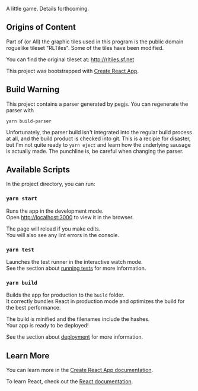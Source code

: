 A little game. Details forthcoming.

## Origins of Content

Part of (or All) the graphic tiles used in this program is the public domain roguelike tileset "RLTiles".
Some of the tiles have been modified.

You can find the original tileset at: http://rltiles.sf.net

This project was bootstrapped with [Create React App](https://github.com/facebook/create-react-app).

## Build Warning

This project contains a parser generated by pegjs. You can regenerate the parser with

    yarn build-parser

Unfortunately, the parser build isn't integrated into the regular build process
at all, and the build product is checked into git. This is a recipie for
disaster, but I'm not quite ready to `yarn eject` and learn how the underlying
sausage is actually made. The punchline is, be careful when changing the parser.

## Available Scripts

In the project directory, you can run:

### `yarn start`

Runs the app in the development mode.<br />
Open [http://localhost:3000](http://localhost:3000) to view it in the browser.

The page will reload if you make edits.<br />
You will also see any lint errors in the console.

### `yarn test`

Launches the test runner in the interactive watch mode.<br />
See the section about [running tests](https://facebook.github.io/create-react-app/docs/running-tests) for more information.

### `yarn build`

Builds the app for production to the `build` folder.<br />
It correctly bundles React in production mode and optimizes the build for the best performance.

The build is minified and the filenames include the hashes.<br />
Your app is ready to be deployed!

See the section about [deployment](https://facebook.github.io/create-react-app/docs/deployment) for more information.

## Learn More

You can learn more in the [Create React App documentation](https://facebook.github.io/create-react-app/docs/getting-started).

To learn React, check out the [React documentation](https://reactjs.org/).
